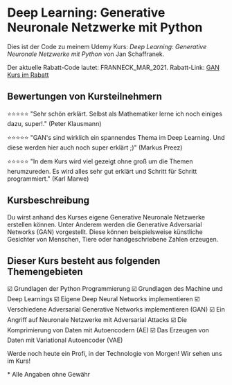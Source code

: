 # Deep Learning: Generative Neuronale Netzwerke mit Python

Dies ist der Code zu meinem Udemy Kurs:
*Deep Learning: Generative Neuronale Netzwerke mit Python* von Jan Schaffranek.

Der aktuelle Rabatt-Code lautet: FRANNECK_MAR_2021.
Rabatt-Link: [GAN Kurs im Rabatt](https://www.udemy.com/course/deep-learning-und-ai-generative-neural-networks-mit-python/?couponCode=FRANNECK_MAR_2021)

## Bewertungen von Kursteilnehmern

⭐⭐⭐⭐⭐ "Sehr schön erklärt. Selbst als Mathematiker lerne ich noch einiges dazu, super!." (Peter Klausmann)

⭐⭐⭐⭐⭐ "GAN's sind wirklich ein spannendes Thema im Deep Learning. Und diese werden hier auch noch super erklärt ;)" (Markus Preez)

⭐⭐⭐⭐⭐ "In dem Kurs wird viel gezeigt ohne groß um die Themen herumzureden. Es wird alles sehr gut erklärt und Schritt für Schritt programmiert." (Karl Marwe)

## Kursbeschreibung

Du wirst anhand des Kurses eigene Generative Neuronale Netzwerke erstellen können. Unter Anderem werden die Generative Adversarial Networks (GAN) vorgestellt.
Diese können beispielsweise künstliche Gesichter von Menschen, Tiere oder handgeschriebene Zahlen erzeugen.

## Dieser Kurs besteht aus folgenden Themengebieten

☑️ Grundlagen der Python Programmierung
☑️ Grundlagen des Machine und Deep Learnings
☑️ Eigene Deep Neural Networks implementieren
☑️ Verschiedene Adversarial Generative Networks implementieren (GAN)
☑️ Ein Angriff auf Neuronale Netzwerke mit Adversarial Attacks
☑️ Die Komprimierung von Daten mit Autoencodern (AE)
☑️ Das Erzeugen von Daten mit Variational Autoencoder (VAE)

Werde noch heute ein Profi, in der Technologie von Morgen!
Wir sehen uns im Kurs!


\* Alle Angaben ohne Gewähr
